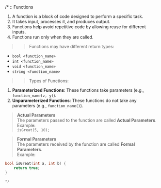 /*
:: Functions 

1. A function is a block of code designed to perform a specific task.
2. It takes input, processes it, and produces output.
3. Functions help avoid repetitive code by allowing reuse for different inputs.
4. Functions run only when they are called.

>> Functions may have different return types:

   - `bool <function_name>`
   - `int <function_name>`
   - `void <function_name>`
   - `string <function_name>`

>> Types of Functions:

1. **Parameterized Functions**: These functions take parameters (e.g., `function_name(z, y)`).
2. **Unparameterized Functions**: These functions do not take any parameters (e.g., `function_name()`).

> **Actual Parameters**  
The parameters passed to the function are called **Actual Parameters**.  
Example:  
`isGreat(5, 10);`

> **Formal Parameters**  
The parameters received by the function are called **Formal Parameters**.  
Example:  
```c++
bool isGreat(int a, int b) {
    return true;
}

*/

